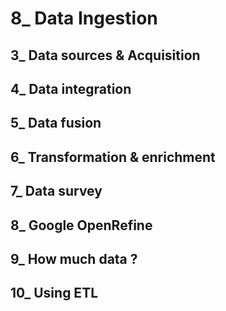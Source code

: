 # 8_ Data Ingestion


## 3_ Data sources & Acquisition

## 4_ Data integration

## 5_ Data fusion 
 
## 6_ Transformation & enrichment

## 7_ Data survey

## 8_ Google OpenRefine

## 9_ How much data ?

## 10_ Using ETL
